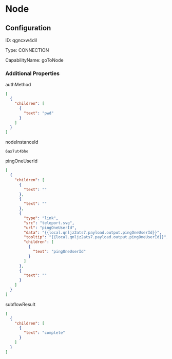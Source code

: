 # Node
## Configuration
ID:  qgncxw4dil

Type: CONNECTION 

CapabilityName: goToNode






### Additional Properties
authMethod
```json 
[
  {
    "children": [
      {
        "text": "pwd"
      }
    ]
  }
]
```


nodeInstanceId
```string 
6ax7ut4bhe
```


pingOneUserId
```json 
[
  {
    "children": [
      {
        "text": ""
      },
      {
        "text": ""
      },
      {
        "type": "link",
        "src": "teleport.svg",
        "url": "pingOneUserId",
        "data": "{{local.qnljz2ats7.payload.output.pingOneUserId}}",
        "tooltip": "{{local.qnljz2ats7.payload.output.pingOneUserId}}",
        "children": [
          {
            "text": "pingOneUserId"
          }
        ]
      },
      {
        "text": ""
      }
    ]
  }
]
```


subflowResult
```json 
[
  {
    "children": [
      {
        "text": "complete"
      }
    ]
  }
]
```




